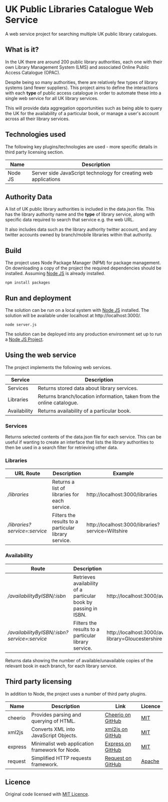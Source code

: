# UK Public Libraries Catalogue Web Service

A web service project for searching multiple UK public library catalogues.

## What is it?

In the UK there are around 200 public library authorities, each one with their own Library Management System (LMS) and associated Online Public Access Catalogue (OPAC).

Despite being so many authorities, there are relatively few types of library systems (and fewer suppliers).  This project aims to define the interactions with each **type** of public access catalogue in order to automate these into a single web service for all UK library services.

This will provide data aggregation opportunities such as being able to query the UK for the availability of a particular book, or manage a user's account across all their library services.

## Technologies used

The following key plugins/technologies are used - more specific details in third party licensing section.

| Name | Description |
| ---- | ----------- |
| Node JS | Server side JavaScript technology for creating web applications |

## Authority Data

A list of UK public library authorities is included in the data.json file.  This has the library authority name and the **type** of library service, along with specific data required to search that service e.g. the web URL. 

It also includes data such as the library authority twitter account, and any twitter accounts owned by branch/mobile libraries within that authority.

## Build

The project uses Node Package Manager (NPM) for package management.  On downloading a copy of the project the required dependencies should be installed.  Assuming [Node JS](https://nodejs.org/en/) is already installed.

```
npm install packages
```

## Run and deployment

The solution can be run on a local system with [Node JS]() installed.  The solution will be available under localhost at http://localhost:3000/.

```
node server.js
```

The solution can be deployed into any production environment set up to run a [Node JS Project](https://nodejs.org/en/).

## Using the web service

The project implements the following web services.

| Service | Description |
| ------- | ----------- |
| Services | Returns stored data about library services. |
| Libraries | Returns branch/location information, taken from the online catalogue. |
| Availability | Returns availability of a particular book. |

### Services

Returns selected contents of the data.json file for each service.  This can be useful if wanting to create an interface that lists the library authorities to then be used in a search filter for retrieving other data.

### Libraries

| URL Route | Description | Example |
| ----- | ----------- | ------- |
| */libraries* | Returns a list of libraries for each service. | http://localhost:3000/libraries |
| */libraries?service=:service* | Filters the results to a particular library service. | http://localhost:3000/libraries?service=Wiltshire | 

### Availability

| Route | Description | Example |
| ----- | ----------- | ------- |
| */availabilityByISBN/:isbn* | Retrieves availability of a particular book by passing in ISBN.  | http://localhost:3000/availabilityByISBN/1234567891012 |
| */availabilityByISBN/:isbn?service=:service* | Filters the results to a particular library service. | http://localhost:3000/availabilityByISBN/1234567891012?library=Gloucestershire | 

Returns data showing the number of available/unavailable copies of the relevant book in each branch, for each library service.

## Third party licensing

In addition to Node, the project uses a number of third party plugins.

| Name | Description | Link | Licence |
| ---- | ----------- | ---- | ------- |
| cheerio | Provides parsing and querying of HTML.  | [Cheerio on GitHub](https://github.com/cheeriojs/cheerio) | [MIT](https://github.com/cheeriojs/cheerio/blob/master/Readme.md) |
| xml2js | Converts XML into JavaScript Objects. | [xml2js on GitHub](https://github.com/Leonidas-from-XIV/node-xml2js) | [MIT](https://github.com/Leonidas-from-XIV/node-xml2js/blob/master/LICENSE) |
| express | Minimalist web application framework for Node. | [Express on GitHub](https://github.com/expressjs/express) | [MIT](https://github.com/expressjs/express/blob/master/LICENSE) |
| request | Simplified HTTP requests framework. | [Request on GitHub](https://github.com/request/request) | [Apache](https://github.com/request/request/blob/master/LICENSE) |

## Licence

Original code licensed with [MIT Licence](Licence.txt).